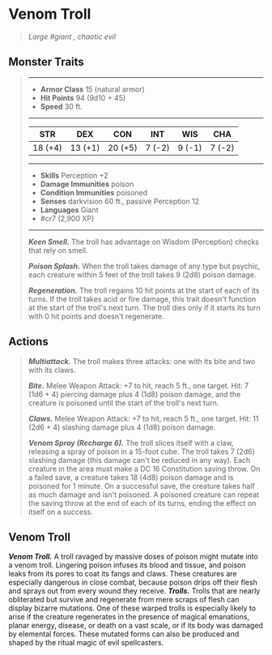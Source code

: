 # Venom Troll
>*Large #giant , chaotic evil*
## Monster Traits
>___
>- **Armor Class** 15 (natural armor)
>- **Hit Points** 94 (9d10 + 45)
>- **Speed** 30 ft.
>___
>|STR|DEX|CON|INT|WIS|CHA|
>|:---:|:---:|:---:|:---:|:---:|:---:|
>|18 (+4)|13 (+1)|20 (+5)|7 (-2)|9 (-1)|7 (-2)|
>___
>- **Skills** Perception +2
>- **Damage Immunities** poison
>- **Condition Immunities** poisoned
>- **Senses** darkvision 60 ft., passive Perception 12
>- **Languages** Giant
>- #cr7 (2,900 XP)
>___
>***Keen Smell.*** The troll has advantage on Wisdom (Perception) checks that rely on smell.  
>
>***Poison Splash.*** When the troll takes damage of any type but psychic, each creature within 5 feet of the troll takes 9 (2d8) poison damage.  
>
>***Regeneration.*** The troll regains 10 hit points at the start of each of its turns. If the troll takes acid or fire damage, this trait doesn't function at the start of the troll's next turn. The troll dies only if it starts its turn with 0 hit points and doesn't regenerate.  
>
## Actions
>***Multiattack.*** The troll makes three attacks: one with its bite and two with its claws.  
>
>***Bite.*** Melee Weapon Attack: +7 to hit, reach 5 ft., one target. Hit: 7 (1d6 + 4) piercing damage plus 4 (1d8) poison damage, and the creature is poisoned until the start of the troll's next turn.  
>
>***Claws.*** Melee Weapon Attack: +7 to hit, reach 5 ft., one target. Hit: 11 (2d6 + 4) slashing damage plus 4 (1d8) poison damage.  
>
>***Venom Spray (Recharge 6).*** The troll slices itself with a claw, releasing a spray of poison in a 15-foot cube. The troll takes 7 (2d6) slashing damage (this damage can't be reduced in any way). Each creature in the area must make a DC 16 Constitution saving throw. On a failed save, a creature takes 18 (4d8) poison damage and is poisoned for 1 minute. On a successful save, the creature takes half as much damage and isn't poisoned. A poisoned creature can repeat the saving throw at the end of each of its turns, ending the effect on itself on a success.
## Venom Troll
***Venom Troll.*** A troll ravaged by massive doses of poison might mutate into a venom troll. Lingering poison infuses its blood and tissue, and poison leaks from its pores to coat its fangs and claws. These creatures are especially dangerous in close combat, because poison drips off their flesh and sprays out from every wound they receive.
***Trolls.*** Trolls that are nearly obliterated but survive and regenerate from mere scraps of flesh can display bizarre mutations. One of these warped trolls is especially likely to arise if the creature regenerates in the presence of magical emanations, planar energy, disease, or death on a vast scale, or if its body was damaged by elemental forces. These mutated forms can also be produced and shaped by the ritual magic of evil spellcasters.